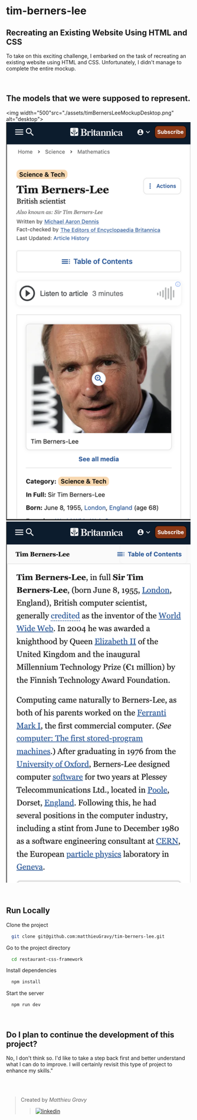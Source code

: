 # tim-berners-lee

## Recreating an Existing Website Using HTML and CSS

To take on this exciting challenge, I embarked on the task of recreating an existing website using HTML and CSS. Unfortunately, I didn't manage to complete the entire mockup.

<br>

## The models that we were supposed to represent.

<img width="500"src="./assets/timBernersLeeMockupDesktop.png" alt="desktop"> <img width="500" src="./assets/timBernersLeeMockupMobile1.png" alt="mobile1"> <img width="500" src="./assets/timBernersLeeMockupMobile2.png" alt="mobile2">

<br>

## Run Locally

Clone the project

```bash
  git clone git@github.com:matthieuGravy/tim-berners-lee.git
```

Go to the project directory

```bash
  cd restaurant-css-framework
```

Install dependencies

```bash
  npm install
```

Start the server

```bash
  npm run dev
```

<br>

## Do I plan to continue the development of this project?

No, I don't think so. I'd like to take a step back first and better understand what I can do to improve. I will certainly revisit this type of project to enhance my skills."

<br />
<br />

> Created by _Matthieu Gravy_
>
> > <a href="https://www.linkedin.com/in/matthieugravy/"><img src="https://img.shields.io/badge/LinkedIn-0077B5?style=for-the-badge&logo=linkedin&logoColor=white" alt="linkedin" title="linkedin"/></a>
